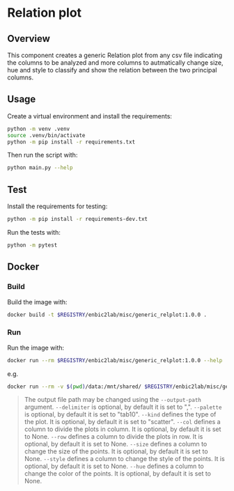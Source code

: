 # Relation plot

## Overview
This component creates a generic Relation plot from any csv file indicating the columns to be analyzed and more columns to autmatically change size, hue and style to classify and show the relation between the two principal columns.

## Usage
Create a virtual environment and install the requirements:

```sh
python -m venv .venv
source .venv/bin/activate
python -m pip install -r requirements.txt
```

Then run the script with:
```sh
python main.py --help
```

## Test
Install the requirements for testing:
```sh
python -m pip install -r requirements-dev.txt
```
Run the tests with:

```sh
python -m pytest
```
## Docker

### Build
Build the image with:

```sh
docker build -t $REGISTRY/enbic2lab/misc/generic_relplot:1.0.0 .
```

### Run
Run the image with:

```sh
docker run --rm $REGISTRY/enbic2lab/misc/generic_relplot:1.0.0 --help
```

e.g.
```sh
docker run --rm -v $(pwd)/data:/mnt/shared/ $REGISTRY/enbic2lab/misc/generic_relplot:1.0.0 --filepath /mnt/shared/input.csv --delimiter ";" --x-column "column A" --y-column "column B" --palette "Set1" --hue "column C" --size "column D" --style "column E" --kind "scatter" --col "column F" --row "column G"
```
> The output file path may be changed using the `--output-path` argument.
> `--delimiter` is optional, by default it is set to ",".
> `--palette` is optional, by default it is set to "tab10".
> `--kind` defines the type of the plot. It is optional, by default it is set to "scatter".
> `--col` defines a column to divide the plots in column. It is optional, by default it is set to None.
> `--row` defines a column to divide the plots in row. It is optional, by default it is set to None.
> `--size` defines a column to change the size of the points. It is optional, by default it is set to None.
> `--style` defines a column to change the style of the points. It is optional, by default it is set to None.
> `--hue` defines a column to change the color of the points. It is optional, by default it is set to None.
